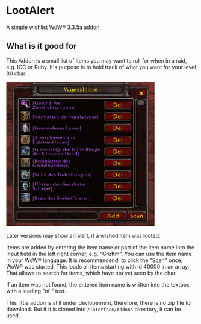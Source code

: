 # LootAlert
A simple wishlist WoW® 3.3.5a addon 

## What is it good for
This Addon is a small list of items you may want to roll for when in a raid, e.g. ICC or Ruby. It's purpose is to hold track of what you want for your level 80 char.

![LootAlert](lootalert.png)

Later versions may show an alert, if a wished item was looted.

Items are added by entering the item name or part of the item name into the input field in the left right corner, e.g. "Gruftm". You can use the item name in your WoW® language. It is recommendend, to click the "Scan" once, WoW® was started. This loads all items starting with  id 40000 in an array. That allows to search for items, which have not yet seen by the char.

If an item was not found, the entered item name is written into the textbox with a leading "nf " text.

This little addon is still under devlopement, therefore, there is no zip file for download. But if it is cloned into `/Interface/Addons` directory, it can be used.

